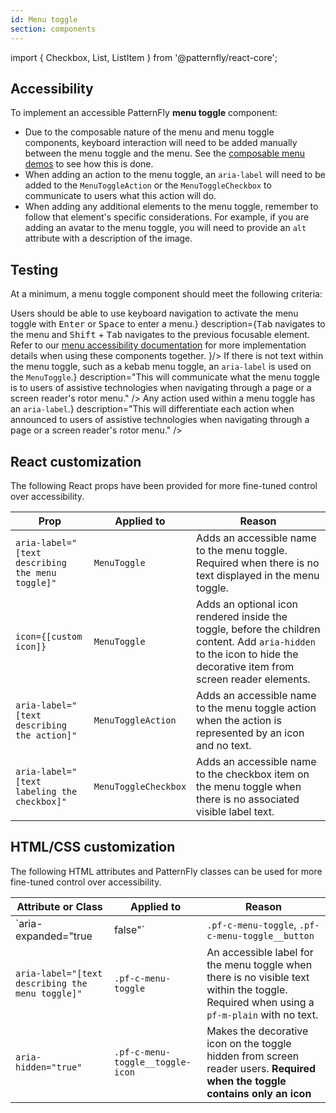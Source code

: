 ```yaml
---
id: Menu toggle
section: components
---
```


import { Checkbox, List, ListItem } from '@patternfly/react-core';


## Accessibility

To implement an accessible PatternFly **menu toggle** component:
- Due to the composable nature of the menu and menu toggle components, keyboard interaction will need to be added manually between the menu toggle and the menu. See the [composable menu demos](/demos/composable-menu) to see how this is done.
- When adding an action to the menu toggle, an `aria-label` will need to be added to the `MenuToggleAction` or the `MenuToggleCheckbox` to communicate to users what this action will do.
- When adding any additional elements to the menu toggle, remember to follow that element's specific considerations. For example, if you are adding an avatar to the menu toggle, you will need to provide an `alt` attribute with a description of the image.


## Testing

At a minimum, a menu toggle component should meet the following criteria:

<List isPlain>
  <ListItem>
    <Checkbox id="menutoggle-a11y-checkbox-1" label={<span>Users should be able to use keyboard navigation to activate the menu toggle with <kbd>Enter</kbd> or <kbd>Space</kbd> to enter a menu.</span>} description={<span><kbd>Tab</kbd> navigates to the menu and <kbd>Shift</kbd> + <kbd>Tab</kbd> navigates to the previous focusable element. Refer to our <a href="/components/menu/accessibility">menu accessibility documentation</a> for more implementation details when using these components together. </span>}/>
  </ListItem>
  <ListItem>
    <Checkbox id="menutoggle-a11y-checkbox-2" label={<span>If there is not text within the menu toggle, such as a kebab menu toggle, an <code className="ws-code">aria-label</code> is used on the <code className="ws-code">MenuToggle</code>.</span>} description="This will communicate what the menu toggle is to users of assistive technologies when navigating through a page or a screen reader's rotor menu." />
  </ListItem>
  <ListItem>
    <Checkbox id="menutoggle-a11y-checkbox-3" label={<span>Any action used within a menu toggle has an <code className="ws-code">aria-label</code>.</span>} description="This will differentiate each action when announced to users of assistive technologies when navigating through a page or a screen reader's rotor menu." />
  </ListItem>
</List>


## React customization

The following React props have been provided for more fine-tuned control over accessibility.

| Prop | Applied to | Reason | 
|---|---|---|
| `aria-label="[text describing the menu toggle]"` | `MenuToggle` | Adds an accessible name to the menu toggle. Required when there is no text displayed in the menu toggle. |
| `icon={[custom icon]}` | `MenuToggle` | Adds an optional icon rendered inside the toggle, before the children content. Add `aria-hidden` to the icon to hide the decorative item from screen reader elements. |
| `aria-label="[text describing the action]"` | `MenuToggleAction` | Adds an accessible name to the menu toggle action when the action is represented by an icon and no text. |
| `aria-label="[text labeling the checkbox]"` | `MenuToggleCheckbox` | Adds an accessible name to the checkbox item on the menu toggle when there is no associated visible label text. |



## HTML/CSS customization

The following HTML attributes and PatternFly classes can be used for more fine-tuned control over accessibility.

| Attribute or Class | Applied to | Reason |
| -- | -- | -- |
| `aria-expanded="true|false"` | `.pf-c-menu-toggle`, `.pf-c-menu-toggle__button` | Indicates that the menu toggle component is in the expanded or collapsed state. |
| `aria-label="[text describing the menu toggle]"` | `.pf-c-menu-toggle` | An accessible label for the menu toggle when there is no visible text within the toggle. Required when using a `pf-m-plain` with no text. |
| `aria-hidden="true"` | `.pf-c-menu-toggle__toggle-icon` | Makes the decorative icon on the toggle hidden from screen reader users. **Required when the toggle contains only an icon**| 